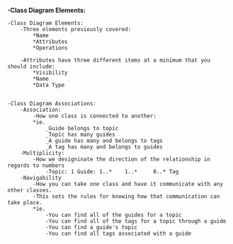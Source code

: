 **-Class Diagram Elements:**

    -Class Diagram Elements:
        -Three elements previously covered:
            *Name
            *Attributes
            *Operations

        -Attributes have three different items at a minimum that you should include:
            *Visibility
            *Name
            *Data Type
            
   
    -Class Diagram Associations:   
        -Association: 
            -How one class is connected to another:
            *ie.
                _Guide belongs to topic
                _Topic has many guides
                _A guide has many and belongs to tags
                _A tag has many and belongs to guides
        -Multiplicity:
            -How we designinate the direction of the relationship in regards to numbers
                -Topic: 1 Guide: 1..*    1..*     0..* Tag
        -Navigability
            -How you can take one class and have it communicate with any other classes.
            -This sets the rules for knowing how that communication can take place.
            *ie. 
                -You can find all of the guides for a topic
                -You can find all of the tags for a topic through a guide
                -You can find a guide's topic
                -You can find all tags associated with a guide
